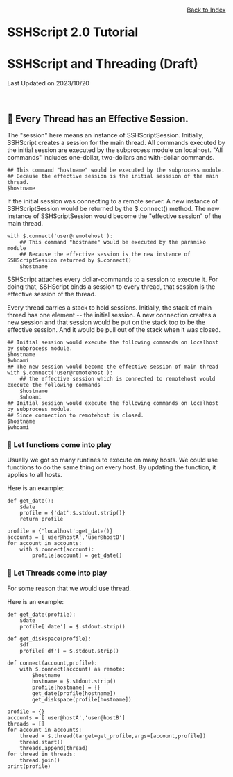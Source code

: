 # SSHScript 2.0 Tutorial
# SSHScript and Threading (Draft)

Last Updated on 2023/10/20

<div style="text-align:right;position:relative;top:-200px"><a href="./index">Back to Index</a></div>

##  🔵 <a name="one"></a> Every Thread has an Effective Session.

The "session" here means an instance of SSHScriptSession. Initially, SSHScript creates a session for the main thread.
All commands executed by the initial session are executed by the subprocess module on localhost.
"All commands" includes one-dollar, two-dollars and with-dollar commands.

```
## This command "hostname" would be executed by the subprocess module. 
## Because the effective session is the initial sesssion of the main thread.
$hostname
```

If the initial session was connecting to a remote server. A new instance of SSHScriptSession would be returned by the $.connect() method.
The new instance of SSHScriptSession would become the "effective session" of the main thread.

```
with $.connect('user@remotehost'):
    ## This command "hostname" would be executed by the paramiko module
    ## Because the effective session is the new instance of SSHScriptSession returned by $.connect()
    $hostname
```

SSHScript attaches every dollar-commands to a session to execute it.
For doing that, SSHScript binds a session to every thread, that session is the effective session of the thread.

Every thread carries a stack to hold sessions. Initially, the stack of main thread has one element -- the initial session.
A new connection creates a new session and that session would be put on the stack top to be the effective session.
And it would be pull out of the stack when it was closed.

```
## Initial session would execute the following commands on localhost by subprocess module.
$hostname
$whoami
## The new session would become the effective session of main thread
with $.connect('user@remotehost'):
    ## the effective session which is connected to remotehost would execute the following commands
    $hostname
    $whoami
## Initial session would execute the following commands on localhost by subprocess module.
## Since connection to remotehost is closed.
$hostname
$whoami
```

###  🔵 <a name="functions"></a>Let functions come into play

Usually we got so many runtines to execute on many hosts.
We could use functions to do the same thing on every host.
By updating the function, it applies to all hosts.

Here is an example:
```
def get_date():
    $date
    profile = {'dat':$.stdout.strip()}
    return profile

profile = {'localhost':get_date()}
accounts = ['user@hostA','user@hostB']
for account in accounts:
    with $.connect(account):
        profile[account] = get_date()
```

###  🔵 <a name="threads"></a>Let Threads come into play

For some reason that we would use thread.

Here is an example:
```
def get_date(profile):
    $date
    profile['date'] = $.stdout.strip()

def get_diskspace(profile):
    $df
    profile['df'] = $.stdout.strip()

def connect(account,profile):
    with $.connect(account) as remote:
        $hostname
        hostname = $.stdout.strip()
        profile[hostname] = {}
        get_date(profile[hostname])
        get_diskspace(profile[hostname])

profile = {}
accounts = ['user@hostA','user@hostB']
threads = []
for account in accounts:
    thread = $.thread(target=get_profile,args=[account,profile])
    thread.start()
    threads.append(thread)
for thread in threads:
    thread.join()
print(profile)
```



